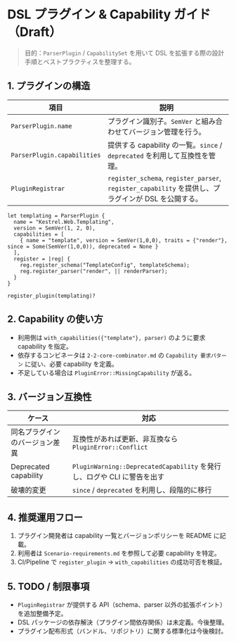 # DSL プラグイン & Capability ガイド（Draft）

> 目的：`ParserPlugin` / `CapabilitySet` を用いて DSL を拡張する際の設計手順とベストプラクティスを整理する。

## 1. プラグインの構造

| 項目 | 説明 |
| --- | --- |
| `ParserPlugin.name` | プラグイン識別子。`SemVer` と組み合わせてバージョン管理を行う。 |
| `ParserPlugin.capabilities` | 提供する capability の一覧。`since` / `deprecated` を利用して互換性を管理。 |
| `PluginRegistrar` | `register_schema`, `register_parser`, `register_capability` を提供し、プラグインが DSL を公開する。 |

```kestrel
let templating = ParserPlugin {
  name = "Kestrel.Web.Templating",
  version = SemVer(1, 2, 0),
  capabilities = [
    { name = "template", version = SemVer(1,0,0), traits = {"render"}, since = Some(SemVer(1,0,0)), deprecated = None }
  ],
  register = |reg| {
    reg.register_schema("TemplateConfig", templateSchema);
    reg.register_parser("render", || renderParser);
  }
}

register_plugin(templating)?
```

## 2. Capability の使い方

- 利用側は `with_capabilities({"template"}, parser)` のように要求 capability を指定。
- 依存するコンビネータは `2-2-core-combinator.md` の `Capability 要求パターン` に従い、必要 capability を定義。
- 不足している場合は `PluginError::MissingCapability` が返る。

## 3. バージョン互換性

| ケース | 対応 |
| --- | --- |
| 同名プラグインのバージョン差異 | 互換性があれば更新、非互換なら `PluginError::Conflict` |
| Deprecated capability | `PluginWarning::DeprecatedCapability` を発行し、ログや CLI に警告を出す |
| 破壊的変更 | `since` / `deprecated` を利用し、段階的に移行 |

## 4. 推奨運用フロー

1. プラグイン開発者は capability 一覧とバージョンポリシーを README に記載。
2. 利用者は `Scenario-requirements.md` を参照して必要 capability を特定。
3. CI/Pipeline で `register_plugin` → `with_capabilities` の成功可否を検証。

## 5. TODO / 制限事項

- `PluginRegistrar` が提供する API（schema、parser 以外の拡張ポイント）を追加整備予定。
- DSL パッケージの依存解決（プラグイン間依存関係）は未定義。今後整理。 
- プラグイン配布形式（バンドル、リポジトリ）に関する標準化は今後検討。

